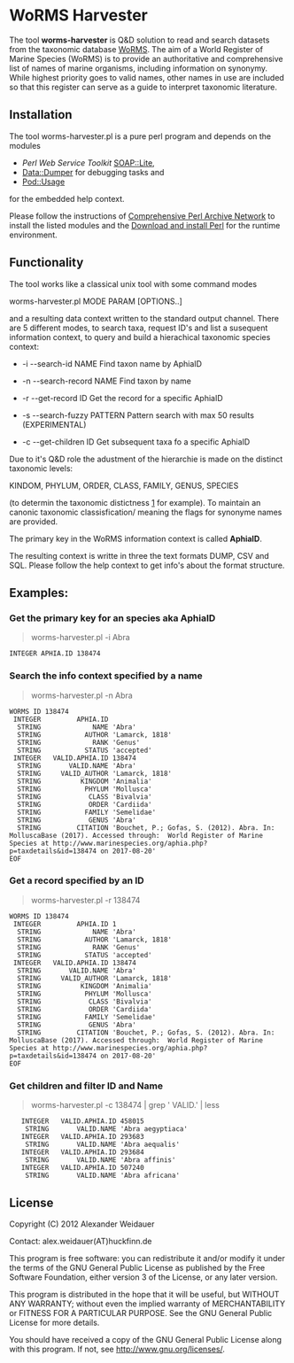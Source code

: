 # WoRMS Harvester

The tool **worms-harvester** is Q&D solution to read and search
datasets from the taxonomic database
[WoRMS](http://www.marinespecies.org/).
The aim of a World Register of Marine Species (WoRMS) is to
provide an authoritative and comprehensive list of names of marine
organisms, including information on synonymy. While highest priority
goes to valid names, other names in use are included so that this
register can serve as a guide to interpret taxonomic literature.

## Installation

The tool worms-harvester.pl is a pure perl program and depends on the modules

* *Perl Web Service Toolkit* [SOAP::Lite](https://metacpan.org/pod/SOAP::Lite),
* [Data::Dumper](https://metacpan.org/pod/Data::Dumper) for debugging tasks and
* [Pod::Usage](https://metacpan.org/pod/Pod::Usage)

for the embedded help context.

Please follow the instructions of [Comprehensive Perl Archive
Network](http://www.cpan.org/modules/INSTALL.html) to install the listed modules
and the [Download and install Perl](https://www.perl.org/get.html) for the runtime environment.

## Functionality 

The tool works like a classical unix tool with some command modes

worms-harvester.pl MODE PARAM [OPTIONS..]

and a resulting data context written to the standard output channel.
There are 5 different modes, to search taxa, request ID's and list
a susequent information context, to query and build a hierachical
taxonomic species context:

* -i --search-id NAME
  Find taxon name by AphiaID

* -n --search-record NAME
  Find taxon by name

* -r --get-record ID
   Get the record for a specific AphiaID

* -s --search-fuzzy PATTERN
  Pattern search with max 50 results (EXPERIMENTAL)

* -c --get-children ID
  Get subsequent taxa fo a specific AphiaID

Due to it's Q&D role the adustment of the hierarchie is made
on the distinct taxonomic levels:

KINDOM, PHYLUM, ORDER, CLASS, FAMILY, GENUS, SPECIES

(to determin the taxonomic distictness
[1](http://www.fc.up.pt/pessoas/amsantos/bea/clarwarw1999.pdf) for
example).  To maintain an canonic taxonomic classisfication/ meaning
the flags for synonyme names are provided.

The primary key in the WoRMS information context is called **AphiaID**.

The resulting context is writte in three the text formats DUMP, CSV and SQL.
Please follow the help context to get info's about the format structure.

## Examples:

### Get the primary key for an species aka AphiaID

> worms-harvester.pl -i Abra

```
INTEGER APHIA.ID 138474
```

### Search the info context specified by a name

> worms-harvester.pl -n Abra

```
WORMS ID 138474 
 INTEGER         APHIA.ID 
  STRING             NAME 'Abra'
  STRING           AUTHOR 'Lamarck, 1818'
  STRING             RANK 'Genus'
  STRING           STATUS 'accepted'
 INTEGER   VALID.APHIA.ID 138474
  STRING       VALID.NAME 'Abra'
  STRING     VALID_AUTHOR 'Lamarck, 1818'
  STRING          KINGDOM 'Animalia'
  STRING           PHYLUM 'Mollusca'
  STRING            CLASS 'Bivalvia'
  STRING            ORDER 'Cardiida'
  STRING           FAMILY 'Semelidae'
  STRING            GENUS 'Abra'
  STRING         CITATION 'Bouchet, P.; Gofas, S. (2012). Abra. In:  MolluscaBase (2017). Accessed through:  World Register of Marine Species at http://www.marinespecies.org/aphia.php?p=taxdetails&id=138474 on 2017-08-20'
EOF
```
### Get a record specified by an ID

> worms-harvester.pl -r 138474

```
WORMS ID 138474 
 INTEGER         APHIA.ID 1
  STRING             NAME 'Abra'
  STRING           AUTHOR 'Lamarck, 1818'
  STRING             RANK 'Genus'
  STRING           STATUS 'accepted'
 INTEGER   VALID.APHIA.ID 138474
  STRING       VALID.NAME 'Abra'
  STRING     VALID_AUTHOR 'Lamarck, 1818'
  STRING          KINGDOM 'Animalia'
  STRING           PHYLUM 'Mollusca'
  STRING            CLASS 'Bivalvia'
  STRING            ORDER 'Cardiida'
  STRING           FAMILY 'Semelidae'
  STRING            GENUS 'Abra'
  STRING         CITATION 'Bouchet, P.; Gofas, S. (2012). Abra. In:  MolluscaBase (2017). Accessed through:  World Register of Marine Species at http://www.marinespecies.org/aphia.php?p=taxdetails&id=138474 on 2017-08-20'
EOF
```
### Get children and filter ID and Name

> worms-harvester.pl -c 138474 | grep ' VALID\.' | less

```
   INTEGER   VALID.APHIA.ID 458015
    STRING       VALID.NAME 'Abra aegyptiaca'
   INTEGER   VALID.APHIA.ID 293683
    STRING       VALID.NAME 'Abra aequalis'
   INTEGER   VALID.APHIA.ID 293684
    STRING       VALID.NAME 'Abra affinis'
   INTEGER   VALID.APHIA.ID 507240
    STRING       VALID.NAME 'Abra africana'
````

## License

Copyright (C) 2012 Alexander Weidauer

Contact: alex.weidauer(AT)huckfinn.de

This program is free software: you can redistribute it and/or modify
it under the terms of the GNU General Public License as published by
the Free Software Foundation, either version 3 of the License, or
any later version.

This program is distributed in the hope that it will be useful,
but WITHOUT ANY WARRANTY; without even the implied warranty of
MERCHANTABILITY or FITNESS FOR A PARTICULAR PURPOSE.  See the
GNU General Public License for more details.

 You should have received a copy of the GNU General Public License
 along with this program.  If not, see <http://www.gnu.org/licenses/>.
